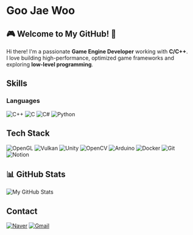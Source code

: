 # Goo Jae Woo
## 🎮 Welcome to My GitHub! 🚀
Hi there! I'm a passionate **Game Engine Developer** working with **C/C++**.  
I love building high-performance, optimized game frameworks and exploring **low-level programming**.  

## Skills
### Languages
![C++](https://img.shields.io/badge/C++-00599C?style=for-the-badge&logo=cplusplus&logoColor=white)
![C](https://img.shields.io/badge/C-00599C?style=for-the-badge&logo=c&logoColor=white)
![C#](https://img.shields.io/badge/C%23-239120?style=for-the-badge&logo=csharp&logoColor=white)
![Python](https://img.shields.io/badge/Python-3776AB?style=for-the-badge&logo=python&logoColor=white)

## Tech Stack
![OpenGL](https://img.shields.io/badge/OpenGL-FFFFFF?style=for-the-badge&logo=opengl)
![Vulkan](https://img.shields.io/badge/Vulkan-AC162C?style=for-the-badge&logo=vulkan&logoColor=white)
![Unity](https://img.shields.io/badge/Unity-100000?style=for-the-badge&logo=unity&logoColor=white)
![OpenCV](https://img.shields.io/badge/OpenCV-5C3EE8?style=for-the-badge&logo=opencv&logoColor=white)
![Arduino](https://img.shields.io/badge/Arduino-00979D?style=for-the-badge&logo=arduino&logoColor=white)
![Docker](https://img.shields.io/badge/Docker-2496ED?style=for-the-badge&logo=docker&logoColor=white)
![Git](https://img.shields.io/badge/Git-F05032?style=for-the-badge&logo=git&logoColor=white)
![Notion](https://img.shields.io/badge/Notion-000000?style=for-the-badge&logo=notion&logoColor=white)

## 📊 GitHub Stats
![My GitHub Stats](https://github-readme-stats.vercel.app/api?username=jasongoo827&show_icons=true&theme=dark)

## Contact  
[![Naver](https://img.shields.io/badge/Naver-03C75A?style=for-the-badge&logo=Naver&logoColor=white)](mailto:jasongoo@naver.com)
[![Gmail](https://img.shields.io/badge/Gmail-d14836?style=for-the-badge&logo=Gmail&logoColor=white)](mailto:maruluv0527@gmail.com)  
